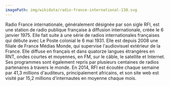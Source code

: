 ```yaml
---
imagePath: img/wikidata/radio-france-international-138.svg
---
```


Radio France internationale, généralement désignée par son sigle RFI, est une station de radio publique française à diffusion internationale, créée le 6 janvier 1975. Elle fait suite à une série de radios internationales françaises qui débute avec Le Poste colonial le 6 mai 1931. Elle est depuis 2008 une filiale de France Médias Monde, qui supervise l'audiovisuel extérieur de la France.
Elle diffuse en français et dans quatorze langues étrangères en RNT, ondes courtes et moyennes, en FM, sur le câble, le satellite et Internet. Ses programmes sont également repris par plusieurs centaines de radios partenaires à travers le monde. En 2014, RFI est écoutée chaque semaine par 41,3 millions d'auditeurs, principalement africains, et son site web est visité par 15,2 millions d'internautes en moyenne chaque mois.
